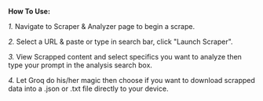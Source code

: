 **How To Use:**

*1.* Navigate to Scraper & Analyzer page to begin a scrape.

*2.* Select a URL & paste or type in search bar, click "Launch Scraper".

*3.* View Scrapped content and select specifics you want to analyze then type your prompt in the analysis search box.

*4.* Let Groq do his/her magic then choose if you want to download scrapped data into a .json or .txt file directly to your device.
